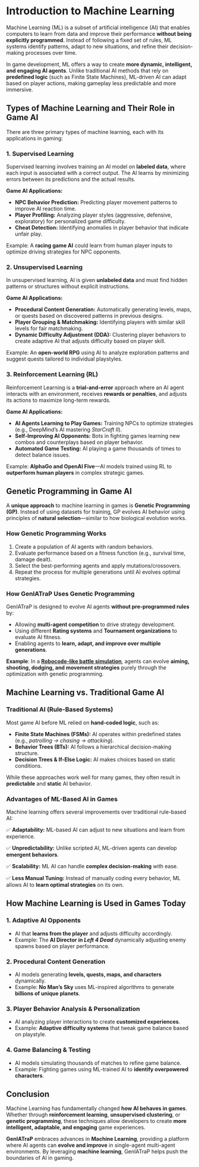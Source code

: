 # Introduction to Machine Learning

Machine Learning (ML) is a subset of artificial intelligence (AI) that enables computers to learn from data and improve their performance **without being explicitly programmed**. Instead of following a fixed set of rules, ML systems identify patterns, adapt to new situations, and refine their decision-making processes over time.

In game development, ML offers a way to create **more dynamic, intelligent, and engaging AI agents**. Unlike traditional AI methods that rely on **predefined logic** (such as Finite State Machines), ML-driven AI can adapt based on player actions, making gameplay less predictable and more immersive.

## **Types of Machine Learning and Their Role in Game AI**

There are three primary types of machine learning, each with its applications in gaming:

### **1. Supervised Learning**

Supervised learning involves training an AI model on **labeled data**, where each input is associated with a correct output. The AI learns by minimizing errors between its predictions and the actual results.

**Game AI Applications:**

- **NPC Behavior Prediction:** Predicting player movement patterns to improve AI reaction time.
- **Player Profiling:** Analyzing player styles (aggressive, defensive, exploratory) for personalized game difficulty.
- **Cheat Detection:** Identifying anomalies in player behavior that indicate unfair play.

Example: A **racing game AI** could learn from human player inputs to optimize driving strategies for NPC opponents.

### **2. Unsupervised Learning**

In unsupervised learning, AI is given **unlabeled data** and must find hidden patterns or structures without explicit instructions.

**Game AI Applications:**

- **Procedural Content Generation:** Automatically generating levels, maps, or quests based on discovered patterns in previous designs.
- **Player Grouping & Matchmaking:** Identifying players with similar skill levels for fair matchmaking.
- **Dynamic Difficulty Adjustment (DDA):** Clustering player behaviors to create adaptive AI that adjusts difficulty based on player skill.

Example: An **open-world RPG** using AI to analyze exploration patterns and suggest quests tailored to individual playstyles.

### **3. Reinforcement Learning (RL)**

Reinforcement Learning is a **trial-and-error** approach where an AI agent interacts with an environment, receives **rewards or penalties**, and adjusts its actions to maximize long-term rewards.

**Game AI Applications:**

- **AI Agents Learning to Play Games:** Training NPCs to optimize strategies (e.g., DeepMind’s AI mastering *StarCraft II*).
- **Self-Improving AI Opponents:** Bots in fighting games learning new combos and counterplays based on player behavior.
- **Automated Game Testing:** AI playing a game thousands of times to detect balance issues.

Example: **AlphaGo and OpenAI Five**—AI models trained using RL to **outperform human players** in complex strategic games.

## **Genetic Programming in Game AI**

A **unique approach** to machine learning in games is **Genetic Programming (GP)**. Instead of using datasets for training, GP evolves AI behavior using principles of **natural selection**—similar to how biological evolution works.

### **How Genetic Programming Works**

1. Create a population of AI agents with random behaviors.
2. Evaluate performance based on a fitness function (e.g., survival time, damage dealt).
3. Select the best-performing agents and apply mutations/crossovers.
4. Repeat the process for multiple generations until AI evolves optimal strategies.

### **How GenIATraP Uses Genetic Programming**

GenIATraP is designed to evolve AI agents **without pre-programmed rules** by:

- Allowing **multi-agent competition** to drive strategy development.
- Using different **Rating systems** and **Tournament organizations** to evaluate AI fitness.
- Enabling agents to **learn, adapt, and improve over multiple generations**.

**Example**: In a [**Robocode-like battle simulation**](/docs/GenIATraP_robostrike_problem_domain), agents can evolve **aiming, shooting, dodging, and movement strategies** purely through the optimization with genetic programming.

## **Machine Learning vs. Traditional Game AI**

### **Traditional AI (Rule-Based Systems)**

Most game AI before ML relied on **hand-coded logic**, such as:

- **Finite State Machines (FSMs):** AI operates within predefined states (e.g., *patrolling → chasing → attacking*).
- **Behavior Trees (BTs):** AI follows a hierarchical decision-making structure.
- **Decision Trees & If-Else Logic:** AI makes choices based on static conditions.

While these approaches work well for many games, they often result in **predictable** and **static** AI behavior.

### **Advantages of ML-Based AI in Games**

Machine learning offers several improvements over traditional rule-based AI:

✅ **Adaptability:** ML-based AI can adjust to new situations and learn from experience.

✅ **Unpredictability:** Unlike scripted AI, ML-driven agents can develop **emergent behaviors**.

✅ **Scalability:** ML AI can handle **complex decision-making** with ease.

✅ **Less Manual Tuning:** Instead of manually coding every behavior, ML allows AI to **learn optimal strategies** on its own.

## **How Machine Learning is Used in Games Today**

### **1. Adaptive AI Opponents**

- AI that **learns from the player** and adjusts difficulty accordingly.
- Example: The **AI Director in *Left 4 Dead*** dynamically adjusting enemy spawns based on player performance.

### **2. Procedural Content Generation**

- AI models generating **levels, quests, maps, and characters** dynamically.
- Example: **No Man’s Sky** uses ML-inspired algorithms to generate **billions of unique planets**.

### **3. Player Behavior Analysis & Personalization**

- AI analyzing player interactions to create **customized experiences**.
- Example: **Adaptive difficulty systems** that tweak game balance based on playstyle.

### **4. Game Balancing & Testing**

- AI models simulating thousands of matches to refine game balance.
- Example: Fighting games using ML-trained AI to **identify overpowered characters**.

## **Conclusion**

Machine Learning has fundamentally changed **how AI behaves in games**. Whether through **reinforcement learning**, **unsupervised clustering**, or **genetic programming**, these techniques allow developers to create **more intelligent, adaptable, and engaging** game experiences.

**GenIATraP** embraces advances in **Machine Learning**, providing a platform where AI agents can **evolve and improve** in single-agent multi-agent environments. By leveraging **machine learning**, GenIATraP helps push the boundaries of AI in gaming.
